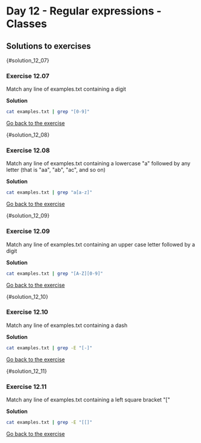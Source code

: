 # Day 12 - Regular expressions - Classes

## Solutions to exercises

{#solution_12_07}
### Exercise 12.07
Match any line of examples.txt containing a digit

**Solution**
``` sh
cat examples.txt | grep "[0-9]"
```

[Go back to the exercise](#exercise_12_07)

{#solution_12_08}
### Exercise 12.08
Match any line of examples.txt containing a lowercase "a" followed by any letter (that is "aa", "ab", "ac", and so on)

**Solution**
``` sh
cat examples.txt | grep "a[a-z]"
```

[Go back to the exercise](#exercise_12_08)

{#solution_12_09}
### Exercise 12.09
Match any line of examples.txt containing an upper case letter followed by a digit

**Solution**
``` sh
cat examples.txt | grep "[A-Z][0-9]"
```

[Go back to the exercise](#exercise_12_09)

{#solution_12_10}
### Exercise 12.10
Match any line of examples.txt containing a dash

**Solution**
``` sh
cat examples.txt | grep -E "[-]"
```

[Go back to the exercise](#exercise_12_10)

{#solution_12_11}
### Exercise 12.11
Match any line of examples.txt containing a left square bracket "["

**Solution**
``` sh
cat examples.txt | grep -E "[[]"
```

[Go back to the exercise](#exercise_12_11)

